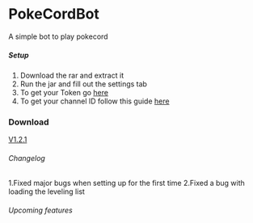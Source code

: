 # PokeCordBot
A simple bot to play pokecord

##### Setup
1. Download the rar and extract it
2. Run the jar and fill out the settings tab
3. To get your Token go [here](https://discordhelp.net/discord-token)
4. To get your channel ID follow this guide [here](https://support.discordapp.com/hc/en-us/articles/206346498-Where-can-I-find-my-User-Server-Message-ID-)


### Download

[V1.2.1](http://bit.ly/2Y38MDt)


###### Changelog
1.Fixed major bugs when setting up for the first time
2.Fixed a bug with loading the leveling list



###### Upcoming features

